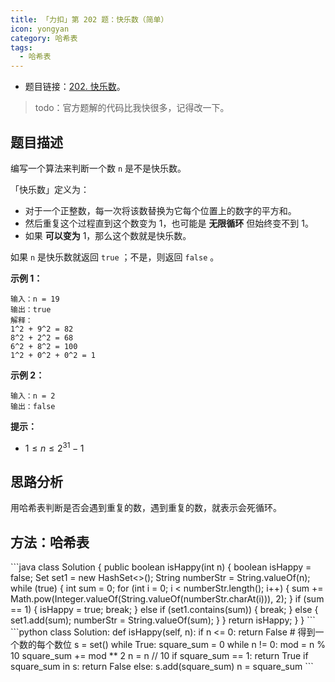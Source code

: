 ```yaml
---
title: 「力扣」第 202 题：快乐数（简单）
icon: yongyan
category: 哈希表
tags:
  - 哈希表
---
```


+ 题目链接：[202. 快乐数](https://leetcode-cn.com/problems/happy-number/)。

> todo：官方题解的代码比我快很多，记得改一下。

## 题目描述

编写一个算法来判断一个数 `n` 是不是快乐数。

「快乐数」定义为：

- 对于一个正整数，每一次将该数替换为它每个位置上的数字的平方和。
- 然后重复这个过程直到这个数变为 1，也可能是 **无限循环** 但始终变不到 1。
- 如果 **可以变为** 1，那么这个数就是快乐数。

如果 `n` 是快乐数就返回 `true` ；不是，则返回 `false` 。

**示例 1：**

```
输入：n = 19
输出：true
解释：
1^2 + 9^2 = 82
8^2 + 2^2 = 68
6^2 + 8^2 = 100
1^2 + 0^2 + 0^2 = 1
```

**示例 2：**

```
输入：n = 2
输出：false
```

 **提示：**

- $1 \le n \le 2^{31} - 1$

## 思路分析

用哈希表判断是否会遇到重复的数，遇到重复的数，就表示会死循环。

## 方法：哈希表

<CodeGroup>
<CodeGroupItem title="Java">
```java
class Solution {
    public boolean isHappy(int n) {
        boolean isHappy = false;
        Set<Integer> set1 = new HashSet<>();
        String numberStr = String.valueOf(n);
        while (true) {
            int sum = 0;
            for (int i = 0; i < numberStr.length(); i++) {
                sum += Math.pow(Integer.valueOf(String.valueOf(numberStr.charAt(i))), 2);
            }
            if (sum == 1) {
                isHappy = true;
                break;
            } else if (set1.contains(sum)) {
                break;
            } else {
                set1.add(sum);
                numberStr = String.valueOf(sum);
            }
        }
        return isHappy;
    }
}
```
</CodeGroupItem>

<CodeGroupItem title="Python3">
```python
class Solution:
    def isHappy(self, n):
        if n <= 0:
            return False
        # 得到一个数的每个数位
        s = set()
        while True:
            square_sum = 0
            while n != 0:
                mod = n % 10
                square_sum += mod ** 2
                n = n // 10
            if square_sum == 1:
                return True
            if square_sum in s:
                return False
            else:
                s.add(square_sum)
                n = square_sum
```
</CodeGroupItem>
</CodeGroup>









